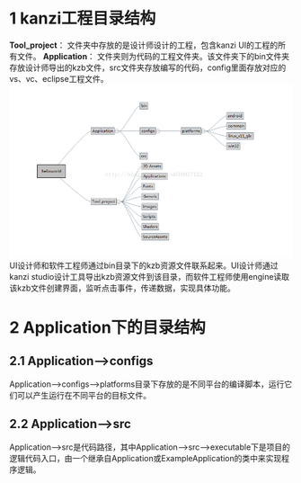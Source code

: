
# 1 kanzi工程目录结构
**Tool_project**： 文件夹中存放的是设计师设计的工程，包含kanzi UI的工程的所有文件。
**Application**： 文件夹则为代码的工程文件夹。该文件夹下的bin文件夹存放设计师导出的kzb文件，src文件夹存放编写的代码，config里面存放对应的vs、vc、eclipse工程文件。
![kanzi_1](img/kanzi_2.png)
UI设计师和软件工程师通过bin目录下的kzb资源文件联系起来。UI设计师通过kanzi studio设计工具导出kzb资源文件到该目录，而软件工程师使用engine读取该kzb文件创建界面，监听点击事件，传递数据，实现具体功能。

# 2 Application下的目录结构
## 2.1 Application-->configs
Application-->configs-->platforms目录下存放的是不同平台的编译脚本，运行它们可以产生运行在不同平台的目标文件。
## 2.2 Application-->src
Application-->src是代码路径，其中Application-->src-->executable下是项目的逻辑代码入口，由一个继承自Application或ExampleApplication的类中来实现程序逻辑。